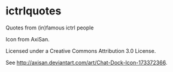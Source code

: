 # ictrlquotes
Quotes from (in)famous ictrl people

Icon from AxiSan.

Licensed under a Creative Commons Attribution 3.0 License.

See http://axisan.deviantart.com/art/Chat-Dock-Icon-173372366.
